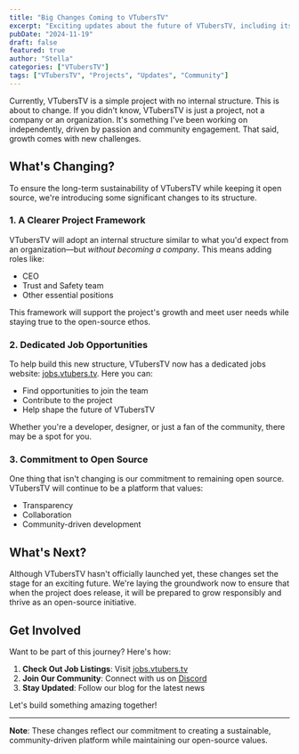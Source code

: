 ```yaml
---
title: "Big Changes Coming to VTubersTV"
excerpt: "Exciting updates about the future of VTubersTV, including its new organizational structure and job opportunities for the community."
pubDate: "2024-11-19"
draft: false
featured: true
author: "Stella"
categories: ["VTubersTV"]
tags: ["VTubersTV", "Projects", "Updates", "Community"]
---
```


Currently, VTubersTV is a simple project with no internal structure. This is about to change. If you didn't know, VTubersTV is just a project, not a company or an organization. It's something I've been working on independently, driven by passion and community engagement. That said, growth comes with new challenges.

## What's Changing?

To ensure the long-term sustainability of VTubersTV while keeping it open source, we're introducing some significant changes to its structure.

### 1. A Clearer Project Framework

VTubersTV will adopt an internal structure similar to what you'd expect from an organization—but *without becoming a company*. This means adding roles like:
- CEO
- Trust and Safety team
- Other essential positions

This framework will support the project's growth and meet user needs while staying true to the open-source ethos.

### 2. Dedicated Job Opportunities

To help build this new structure, VTubersTV now has a dedicated jobs website: [jobs.vtubers.tv](https://jobs.vtubers.tv). Here you can:
- Find opportunities to join the team
- Contribute to the project
- Help shape the future of VTubersTV

Whether you're a developer, designer, or just a fan of the community, there may be a spot for you.

### 3. Commitment to Open Source

One thing that isn't changing is our commitment to remaining open source. VTubersTV will continue to be a platform that values:
- Transparency
- Collaboration
- Community-driven development

## What's Next?

Although VTubersTV hasn't officially launched yet, these changes set the stage for an exciting future. We're laying the groundwork now to ensure that when the project does release, it will be prepared to grow responsibly and thrive as an open-source initiative.

## Get Involved

Want to be part of this journey? Here's how:

1. **Check Out Job Listings**: Visit [jobs.vtubers.tv](https://jobs.vtubers.tv)
2. **Join Our Community**: Connect with us on [Discord](https://discord.gg/KtaNFKjFKQ)
3. **Stay Updated**: Follow our blog for the latest news

Let's build something amazing together!

---

**Note**: These changes reflect our commitment to creating a sustainable, community-driven platform while maintaining our open-source values. 